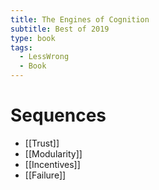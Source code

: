 ```yaml
---
title: The Engines of Cognition
subtitle: Best of 2019
type: book
tags:
  - LessWrong
  - Book
---
```


# Sequences

- [[Trust]]
- [[Modularity]]
- [[Incentives]]
- [[Failure]]
